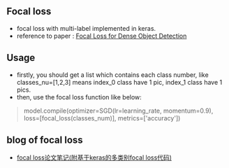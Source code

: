 ## Focal loss
- focal loss with multi-label implemented in keras.
- reference to paper : [Focal Loss for Dense Object Detection](https://arxiv.org/pdf/1708.02002.pdf)

## Usage
- firstly, you should get a list which contains each class number, like classes_nu=[1,2,3] means index_0 class have 1 pic, index_1 class have 1 pics.
- then, use the focal loss function like below:
> model.compile(optimizer=SGD(lr=learning_rate, momentum=0.9), loss=[focal_loss(classes_num)], metrics=['accuracy'])

## blog of focal loss
- [focal loss论文笔记(附基于keras的多类别focal loss代码)](https://blog.csdn.net/qq_42277222/article/details/81711289)
